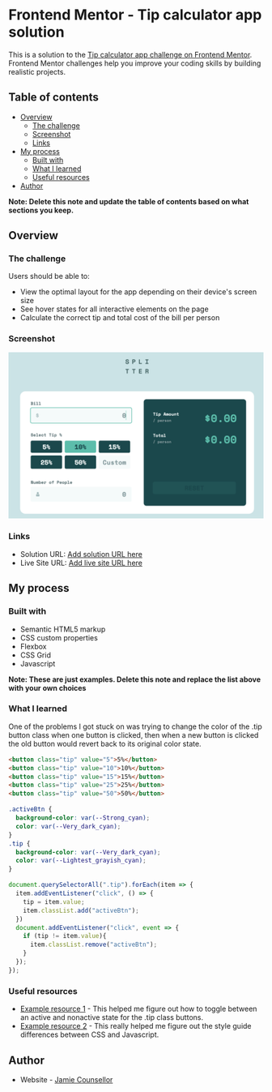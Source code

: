 # Frontend Mentor - Tip calculator app solution

This is a solution to the [Tip calculator app challenge on Frontend Mentor](https://www.frontendmentor.io/challenges/tip-calculator-app-ugJNGbJUX). Frontend Mentor challenges help you improve your coding skills by building realistic projects.

## Table of contents

- [Overview](#overview)
  - [The challenge](#the-challenge)
  - [Screenshot](#screenshot)
  - [Links](#links)
- [My process](#my-process)
  - [Built with](#built-with)
  - [What I learned](#what-i-learned)
  - [Useful resources](#useful-resources)
- [Author](#author)

**Note: Delete this note and update the table of contents based on what sections you keep.**

## Overview

### The challenge

Users should be able to:

- View the optimal layout for the app depending on their device's screen size
- See hover states for all interactive elements on the page
- Calculate the correct tip and total cost of the bill per person

### Screenshot

![](design/DesktopView.png)

### Links

- Solution URL: [Add solution URL here](https://your-solution-url.com)
- Live Site URL: [Add live site URL here](https://your-live-site-url.com)

## My process

### Built with

- Semantic HTML5 markup
- CSS custom properties
- Flexbox
- CSS Grid
- Javascript

**Note: These are just examples. Delete this note and replace the list above with your own choices**

### What I learned

One of the problems I got stuck on was trying to change the color of the .tip button class when one button
is clicked, then when a new button is clicked the old button would revert back to its original color state.

```html
<button class="tip" value="5">5%</button>
<button class="tip" value="10">10%</button>
<button class="tip" value="15">15%</button>
<button class="tip" value="25">25%</button>
<button class="tip" value="50">50%</button>
```
```css
.activeBtn {
  background-color: var(--Strong_cyan);
  color: var(--Very_dark_cyan);
}
.tip {
  background-color: var(--Very_dark_cyan);
  color: var(--Lightest_grayish_cyan);
}
```
```js
document.querySelectorAll(".tip").forEach(item => {
  item.addEventListener("click", () => {
    tip = item.value;
    item.classList.add("activeBtn");
  })
  document.addEventListener("click", event => {
    if (tip != item.value){
      item.classList.remove("activeBtn");
    }
  });
});
```

### Useful resources

- [Example resource 1](https://www.codexworld.com/how-to/toggle-show-hide-element-using-javascript/) - This helped me figure out how to toggle between an active and nonactive state for the .tip class buttons.
- [Example resource 2](https://www.javascripttutorial.net/javascript-dom/javascript-style/) - This really helped me figure out the style guide differences between CSS and Javascript. 

## Author

- Website - [Jamie Counsellor](tbd)
